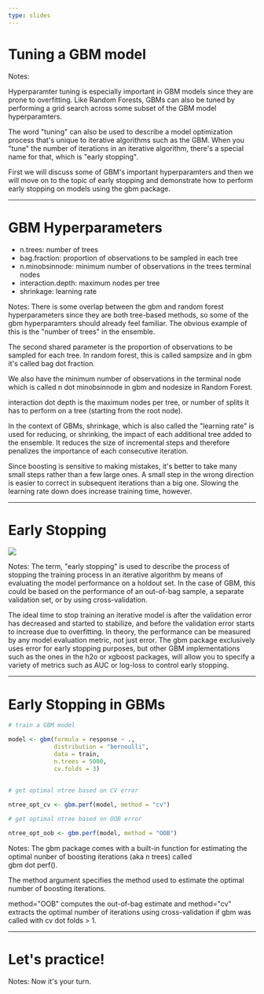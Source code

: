 ```yaml
---
type: slides
---
```


# Tuning a GBM model

Notes: 

Hyperparamter tuning is especially important in GBM models since they are prone to overfitting.  Like Random Forests, GBMs can also be tuned by performing a grid search across some subset of the GBM model hyperparamters.  

The word "tuning" can also be used to describe a model optimization process that's unique to iterative algorithms such as the GBM.  When you "tune" the number of iterations in an iterative algorithm, there's a special name for that, which is "early stopping".    

First we will discuss some of GBM's important hyperparamters and then we will move on to the topic of early stopping and demonstrate how to perform early stopping on models using the gbm package.


---

# GBM Hyperparameters

- n.trees: number of trees
- bag.fraction: proportion of observations to be sampled in each tree
- n.minobsinnode: minimum number of observations in the trees terminal nodes 
- interaction.depth: maximum nodes per tree
- shrinkage: learning rate

Notes: There is some overlap between the gbm and random forest hyperparameters since they are both tree-based methods, so some of the gbm hyperparamters should already feel familiar.  The obvious example of this is the "number of trees" in the ensemble.  

The second shared parameter is the proportion of observations to be sampled for each tree.  In random forest, this is called sampsize and in gbm it's called bag dot fraction.

We also have the minimum number of observations in the terminal node which is called n dot minobsinnode in gbm and nodesize in Random Forest.

interaction dot depth is the maximum nodes per tree, or number of splits it has to perform on a tree (starting from the root node).

In the context of GBMs, shrinkage, which is also called the "learning rate" is used for reducing, or shrinking, the impact of each additional tree added to the ensemble. It reduces the size of incremental steps and therefore penalizes the importance of each consecutive iteration. 

Since boosting is sensitive to making mistakes, it's better to take many small steps rather than a few large ones.  A small step in the wrong direction is easier to correct in subsequent iterations than a big one.  Slowing the learning rate down does increase training time, however. 


---

# Early Stopping

![](https://github.com/open-data-courses/tree-based-models-in-r/blob/master/images/early_stopping.png?raw=TRUE)


Notes: The term, "early stopping" is used to describe the process of  stopping the training process in an iterative algorithm by means of evaluating the model performance on a holdout set.  In the case of GBM, this could be based on the performance of an out-of-bag sample, a separate validation set, or by using cross-validation.

The ideal time to stop training an iterative model is after the validation error has decreased and started to stabilize, and before the validation error starts to increase due to overfitting.  In theory, the performance can be measured by any model evaluation metric, not just error. The gbm package exclusively uses error for early stopping purposes, but other GBM implementations such as the ones in the h2o or xgboost packages, will allow you to specify a variety of metrics such as AUC or log-loss to control early stopping.

---

# Early Stopping in GBMs

```r
# train a GBM model

model <- gbm(formula = response ~ ., 
             distribution = "bernoulli", 
             data = train,
             n.trees = 5000,
             cv.folds = 3)
                
```

```r
# get optimal ntree based on CV error
                       
ntree_opt_cv <- gbm.perf(model, method = "cv")
```

```r
# get optimal ntree based on OOB error

ntree_opt_oob <- gbm.perf(model, method = "OOB")
```

Notes: The gbm package comes with a built-in function for estimating the optimal nunber of boosting iterations (aka n trees) called  
gbm dot perf().  

The method argument specifies the method used to estimate the optimal number of boosting iterations. 

method="OOB" computes the out-of-bag estimate and method="cv" extracts the optimal number of iterations using cross-validation if gbm was called with cv dot folds > 1.

---

# Let's practice!

Notes: Now it's your turn.